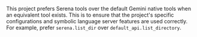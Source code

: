 This project prefers Serena tools over the default Gemini native tools when an equivalent tool exists. This is to ensure that the project's specific configurations and symbolic language server features are used correctly. For example, prefer `serena.list_dir` over `default_api.list_directory`.